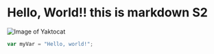# Hello, World!! this is markdown S2

![Image of Yaktocat](https://octodex.github.com/images/yaktocat.png)

``` javascript
var myVar = "Hello, world!";
```
